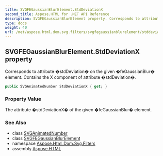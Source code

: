 ```yaml
---
title: SVGFEGaussianBlurElement.StdDeviationX
second_title: Aspose.HTML for .NET API Reference
description: SVGFEGaussianBlurElement property. Corresponds to attribute stdDeviation on the given feGaussianBlur element. Contains the X component of attribute stdDeviation
type: docs
weight: 40
url: /net/aspose.html.dom.svg.filters/svgfegaussianblurelement/stddeviationx/
---
```

## SVGFEGaussianBlurElement.StdDeviationX property

Corresponds to attribute �stdDeviation� on the given �feGaussianBlur� element. Contains the X component of attribute �stdDeviation�.

```csharp
public SVGAnimatedNumber StdDeviationX { get; }
```

### Property Value

The attribute �stdDeviationX� of the given �feGaussianBlur� element.

### See Also

* class [SVGAnimatedNumber](../../../aspose.html.dom.svg.datatypes/svganimatednumber/)
* class [SVGFEGaussianBlurElement](../)
* namespace [Aspose.Html.Dom.Svg.Filters](../../svgfegaussianblurelement/)
* assembly [Aspose.HTML](../../../)
